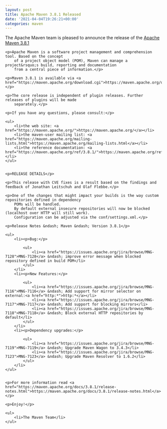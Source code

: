 ```yaml
---
layout: post
title: Apache Maven 3.8.1 Released
date: '2021-04-04T19:26:21+00:00'
categories: maven
---
```

<div class="entry-content"><p>The Apache Maven team is pleased to announce the release of the <a href="https://maven.apache.org/ref/3.8.1/">Apache Maven 3.8.1</a></p>

    <p>Apache Maven is a software project management and comprehension tool. Based on the concept
        of a project object model (POM), Maven can manage a project&rsquo;s build, reporting and documentation
        from a central piece of information.</p>

    <p>Maven 3.8.1 is available via <a href="https://maven.apache.org/download.cgi">https://maven.apache.org/download.cgi</a></p>

    <p>The core release is independent of plugin releases. Further releases of plugins will be made
        separately.</p>

    <p>If you have any questions, please consult:</p>

    <ul>
        <li>the web site: <a href="https://maven.apache.org/">https://maven.apache.org/</a></li>
        <li>the maven-user mailing list: <a href="https://maven.apache.org/mailing-lists.html">https://maven.apache.org/mailing-lists.html</a></li>
        <li>the reference documentation: <a href="https://maven.apache.org/ref/3.8.1/">https://maven.apache.org/ref/3.8.1/</a></li>
    </ul>


    <p>RELEASE DETAILS</p>

    <p>This release with CVE fixes is a result based on the findings and feedback of Jonathan Leitschuh and Olaf Flebbe.</p>

    <p>One of the changes that might impact your builds is the way custom repositories defined in dependency
        POMs will be handled.
        By default external insecure repositories will now be blocked (localhost over HTTP will still work).
        Configuration can be adjusted via the conf/settings.xml.</p>

    <p>Release Notes &ndash; Maven &ndash; Version 3.8.1</p>

    <ul>
        <li><p>Bug:</p>

            <ul>
                <li><a href="https://issues.apache.org/jira/browse/MNG-7128">MNG-7128</a> &ndash; improve error message when blocked repository defined in build POM</li>
            </ul>
        </li>
        <li><p>New Features:</p>

            <ul>
                <li><a href="https://issues.apache.org/jira/browse/MNG-7116">MNG-7116</a> &ndash; Add support for mirror selector on external:<a href="http:*">http:*</a></li>
                <li><a href="https://issues.apache.org/jira/browse/MNG-7117">MNG-7117</a> &ndash; Add support for blocking mirrors</li>
                <li><a href="https://issues.apache.org/jira/browse/MNG-7118">MNG-7118</a> &ndash; Block external HTTP repositories by default</li>
            </ul>
        </li>
        <li><p>Dependency upgrades:</p>

            <ul>
                <li><a href="https://issues.apache.org/jira/browse/MNG-7119">MNG-7119</a> &ndash; Upgrade Maven Wagon to 3.4.3</li>
                <li><a href="https://issues.apache.org/jira/browse/MNG-7123">MNG-7123</a> &ndash; Upgrade Maven Resolver to 1.6.2</li>
            </ul>
        </li>
    </ul>


    <p>For more information read <a href="https://maven.apache.org/docs/3.8.1/release-notes.html">https://maven.apache.org/docs/3.8.1/release-notes.html</a></p>

    <p>Enjoy!</p>

    <ul>
        <li>The Maven Team</li>
    </ul>
